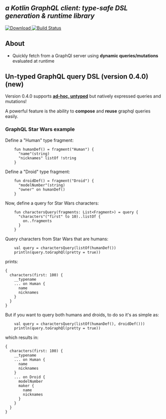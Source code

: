 ***a Kotlin GraphQL client: type-safe DSL generation & runtime library***
-----------------------------

[ ![Download](https://api.bintray.com/packages/prestongarno/kotlinq/kotlinq-core/images/download.svg?version=0.4.0) ](https://bintray.com/prestongarno/kotlinq/kotlinq-core/0.4.0/link)
[![Build Status](https://travis-ci.org/prestongarno/kotlinq.svg?branch=master)](https://travis-ci.org/prestongarno/kotlinq)


## About

* Quickly fetch from a GraphQl server using **dynamic queries/mutations** evaluated at runtime

## Un-typed GraphQL query DSL (version 0.4.0) (new)

Version 0.4.0 supports [**ad-hoc, untyped**](https://github.com/prestongarno/kotlinq/blob/query-dsl/query-dsl/src/main/kotlin/org/kotlinq/dsl/extensions/FreePropertyExtensionScope.kt) but natively expressed queries and mutations!


A powerful feature is the ability to **compose** and **reuse** graphql queries easily.

### GraphQL Star Wars example

Define a "Human" type fragment:

```
    fun humanDef() = fragment("Human") {
      "name"(string)
      "nicknames" listOf !string
    }
```

Define a "Droid" type fragment:

```
    fun droidDef() = fragment("Droid") {
      "modelNumber"(string)
      "owner" on humanDef()
    }
```

Now, define a query for Star Wars characters:

```
    fun charactersQuery(fragments: List<Fragment>) = query {
      "characters"("first" to 10)..listOf {
        on..fragments
      }
    }
```

Query characters from Star Wars that are humans:

```
    val query = charactersQuery(listOf(humanDef())
    println(query.toGraphQl(pretty = true))
```

prints: 

```
{
  characters(first: 100) {
    __typename
    ... on Human {
      name
      nicknames
    }
  }
}
```

But if you want to query both humans and droids, to do so it's as simple as:

```
    val query = charactersQuery(listOf(humanDef(), droidDef()))
    println(query.toGraphQl(pretty = true))
```


which results in:

```
{
  characters(first: 100) {
    __typename
    ... on Human {
      name
      nicknames
    }
    ... on Droid {
      modelNumber
      maker {
        name
        nicknames
      }
    }
  }
}
```
